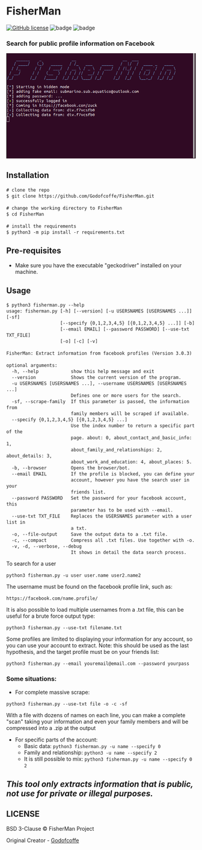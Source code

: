 # FisherMan
[![GitHub license](https://img.shields.io/github/license/Godofcoffe/FisherMan)](https://github.com/Godofcoffe/FisherMan/blob/main/LICENSE)
![badge](https://img.shields.io/badge/version-3.0.3-blue)
![badge](https://img.shields.io/badge/python-%3E%3D3.8-orange)

### Search for public profile information on Facebook

![screenshot](template.png)

## Installation
```
# clone the repo
$ git clone https://github.com/Godofcoffe/FisherMan.git

# change the working directory to FisherMan
$ cd FisherMan

# install the requirements
$ python3 -m pip install -r requirements.txt
```
## Pre-requisites
* Make sure you have the executable "geckodriver" installed on your machine.

## Usage
```
$ python3 fisherman.py --help
usage: fisherman.py [-h] [--version] [-u USERSNAMES [USERSNAMES ...]] [-sf]
                    [--specify {0,1,2,3,4,5} [{0,1,2,3,4,5} ...]] [-b]
                    [--email EMAIL] [--password PASSWORD] [--use-txt TXT_FILE]
                    [-o] [-c] [-v]

FisherMan: Extract information from facebook profiles (Version 3.0.3)

optional arguments:
  -h, --help            show this help message and exit
  --version             Shows the current version of the program.
  -u USERSNAMES [USERSNAMES ...], --username USERSNAMES [USERSNAMES ...]
                        Defines one or more users for the search.
  -sf, --scrape-family  If this parameter is passed, the information from
                        family members will be scraped if available.
  --specify {0,1,2,3,4,5} [{0,1,2,3,4,5} ...]
                        Use the index number to return a specific part of the
                        page. about: 0, about_contact_and_basic_info: 1,
                        about_family_and_relationships: 2, about_details: 3,
                        about_work_and_education: 4, about_places: 5.
  -b, --browser         Opens the browser/bot.
  --email EMAIL         If the profile is blocked, you can define your
                        account, however you have the search user in your
                        friends list.
  --password PASSWORD   Set the password for your facebook account, this
                        parameter has to be used with --email.
  --use-txt TXT_FILE    Replaces the USERSNAMES parameter with a user list in
                        a txt.
  -o, --file-output     Save the output data to a .txt file.
  -c, --compact         Compress all .txt files. Use together with -o.
  -v, -d, --verbose, --debug
                        It shows in detail the data search process.
```
To search for a user
```
python3 fisherman.py -u user user.name user2.name2
```

The username must be found on the facebook profile link, such as:
```
https://facebook.com/name.profile/
```

It is also possible to load multiple usernames from a .txt file, this can be useful for a brute force output type:
```
python3 fisherman.py --use-txt filename.txt
```

Some profiles are limited to displaying your information for any account, so you can use your account to extract.
Note: this should be used as the last hypothesis, and the target profile must be on your friends list:
```
python3 fisherman.py --email youremail@email.com --password yourpass
```

### Some situations:
* For complete massive scrape:
```
python3 fisherman.py --use-txt file -o -c -sf
```
With a file with dozens of names on each line, you can make a complete "scan" taking your information and even your family members and will be compressed into a .zip at the output

* For specific parts of the account:
  *  Basic data: `python3 fisherman.py -u name --specify 0`
  * Family and relationship: `python3 -u name --specify 2`
  * It is still possible to mix: `python3 fisherman.py -u name --specify 0 2`

## *This tool only extracts information that is public, not use for private or illegal purposes.*

## LICENSE
BSD 3-Clause © FisherMan Project

Original Creator - [Godofcoffe](https://github.com/Godofcoffe)
